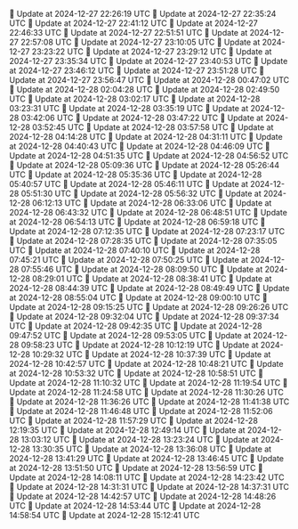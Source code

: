 🔄 Update at 2024-12-27 22:26:19 UTC
🔄 Update at 2024-12-27 22:35:24 UTC
🔄 Update at 2024-12-27 22:41:12 UTC
🔄 Update at 2024-12-27 22:46:33 UTC
🔄 Update at 2024-12-27 22:51:51 UTC
🔄 Update at 2024-12-27 22:57:08 UTC
🔄 Update at 2024-12-27 23:10:05 UTC
🔄 Update at 2024-12-27 23:23:22 UTC
🔄 Update at 2024-12-27 23:29:12 UTC
🔄 Update at 2024-12-27 23:35:34 UTC
🔄 Update at 2024-12-27 23:40:53 UTC
🔄 Update at 2024-12-27 23:46:12 UTC
🔄 Update at 2024-12-27 23:51:28 UTC
🔄 Update at 2024-12-27 23:56:47 UTC
🔄 Update at 2024-12-28 00:47:02 UTC
🔄 Update at 2024-12-28 02:04:28 UTC
🔄 Update at 2024-12-28 02:49:50 UTC
🔄 Update at 2024-12-28 03:02:17 UTC
🔄 Update at 2024-12-28 03:23:31 UTC
🔄 Update at 2024-12-28 03:35:19 UTC
🔄 Update at 2024-12-28 03:42:06 UTC
🔄 Update at 2024-12-28 03:47:22 UTC
🔄 Update at 2024-12-28 03:52:45 UTC
🔄 Update at 2024-12-28 03:57:58 UTC
🔄 Update at 2024-12-28 04:14:28 UTC
🔄 Update at 2024-12-28 04:31:11 UTC
🔄 Update at 2024-12-28 04:40:43 UTC
🔄 Update at 2024-12-28 04:46:09 UTC
🔄 Update at 2024-12-28 04:51:35 UTC
🔄 Update at 2024-12-28 04:56:52 UTC
🔄 Update at 2024-12-28 05:09:36 UTC
🔄 Update at 2024-12-28 05:26:44 UTC
🔄 Update at 2024-12-28 05:35:36 UTC
🔄 Update at 2024-12-28 05:40:57 UTC
🔄 Update at 2024-12-28 05:46:11 UTC
🔄 Update at 2024-12-28 05:51:30 UTC
🔄 Update at 2024-12-28 05:56:32 UTC
🔄 Update at 2024-12-28 06:12:13 UTC
🔄 Update at 2024-12-28 06:33:06 UTC
🔄 Update at 2024-12-28 06:43:32 UTC
🔄 Update at 2024-12-28 06:48:51 UTC
🔄 Update at 2024-12-28 06:54:13 UTC
🔄 Update at 2024-12-28 06:59:18 UTC
🔄 Update at 2024-12-28 07:12:35 UTC
🔄 Update at 2024-12-28 07:23:17 UTC
🔄 Update at 2024-12-28 07:28:35 UTC
🔄 Update at 2024-12-28 07:35:05 UTC
🔄 Update at 2024-12-28 07:40:10 UTC
🔄 Update at 2024-12-28 07:45:21 UTC
🔄 Update at 2024-12-28 07:50:25 UTC
🔄 Update at 2024-12-28 07:55:46 UTC
🔄 Update at 2024-12-28 08:09:50 UTC
🔄 Update at 2024-12-28 08:29:01 UTC
🔄 Update at 2024-12-28 08:38:41 UTC
🔄 Update at 2024-12-28 08:44:39 UTC
🔄 Update at 2024-12-28 08:49:49 UTC
🔄 Update at 2024-12-28 08:55:04 UTC
🔄 Update at 2024-12-28 09:00:10 UTC
🔄 Update at 2024-12-28 09:15:25 UTC
🔄 Update at 2024-12-28 09:26:26 UTC
🔄 Update at 2024-12-28 09:32:04 UTC
🔄 Update at 2024-12-28 09:37:34 UTC
🔄 Update at 2024-12-28 09:42:35 UTC
🔄 Update at 2024-12-28 09:47:52 UTC
🔄 Update at 2024-12-28 09:53:05 UTC
🔄 Update at 2024-12-28 09:58:23 UTC
🔄 Update at 2024-12-28 10:12:19 UTC
🔄 Update at 2024-12-28 10:29:32 UTC
🔄 Update at 2024-12-28 10:37:39 UTC
🔄 Update at 2024-12-28 10:42:57 UTC
🔄 Update at 2024-12-28 10:48:21 UTC
🔄 Update at 2024-12-28 10:53:32 UTC
🔄 Update at 2024-12-28 10:58:51 UTC
🔄 Update at 2024-12-28 11:10:32 UTC
🔄 Update at 2024-12-28 11:19:54 UTC
🔄 Update at 2024-12-28 11:24:58 UTC
🔄 Update at 2024-12-28 11:30:26 UTC
🔄 Update at 2024-12-28 11:36:26 UTC
🔄 Update at 2024-12-28 11:41:38 UTC
🔄 Update at 2024-12-28 11:46:48 UTC
🔄 Update at 2024-12-28 11:52:06 UTC
🔄 Update at 2024-12-28 11:57:29 UTC
🔄 Update at 2024-12-28 12:19:35 UTC
🔄 Update at 2024-12-28 12:49:14 UTC
🔄 Update at 2024-12-28 13:03:12 UTC
🔄 Update at 2024-12-28 13:23:24 UTC
🔄 Update at 2024-12-28 13:30:35 UTC
🔄 Update at 2024-12-28 13:36:08 UTC
🔄 Update at 2024-12-28 13:41:29 UTC
🔄 Update at 2024-12-28 13:46:45 UTC
🔄 Update at 2024-12-28 13:51:50 UTC
🔄 Update at 2024-12-28 13:56:59 UTC
🔄 Update at 2024-12-28 14:08:11 UTC
🔄 Update at 2024-12-28 14:23:42 UTC
🔄 Update at 2024-12-28 14:31:31 UTC
🔄 Update at 2024-12-28 14:37:31 UTC
🔄 Update at 2024-12-28 14:42:57 UTC
🔄 Update at 2024-12-28 14:48:26 UTC
🔄 Update at 2024-12-28 14:53:44 UTC
🔄 Update at 2024-12-28 14:58:54 UTC
🔄 Update at 2024-12-28 15:12:41 UTC
